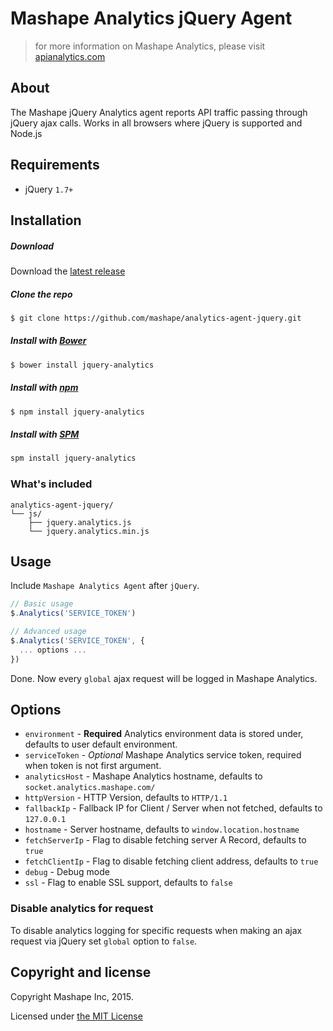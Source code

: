 # Mashape Analytics jQuery Agent

> for more information on Mashape Analytics, please visit [apianalytics.com](https://www.apianalytics.com)

## About

The Mashape jQuery Analytics agent reports API traffic passing through jQuery ajax calls. Works in all browsers where jQuery is supported and Node.js

## Requirements

- jQuery `1.7+`

## Installation

##### Download

Download the [latest release](https://github.com/Mashape/analytics-agent-jquery/releases)

##### Clone the repo

```bash
$ git clone https://github.com/mashape/analytics-agent-jquery.git
```

##### Install with [Bower](http://bower.io) 

```bash
$ bower install jquery-analytics
```

##### Install with [npm](https://www.npmjs.com)

```bash
$ npm install jquery-analytics
```

##### Install with [SPM](http://spmjs.io)

```bash
spm install jquery-analytics
```

### What's included

```
analytics-agent-jquery/
└── js/
    ├── jquery.analytics.js
    └── jquery.analytics.min.js
```

## Usage

Include `Mashape Analytics Agent` after `jQuery`.

```js
// Basic usage
$.Analytics('SERVICE_TOKEN')

// Advanced usage
$.Analytics('SERVICE_TOKEN', {
  ... options ...
})
```

Done. Now every `global` ajax request will be logged in Mashape Analytics.

## Options

- `environment` - **Required** Analytics environment data is stored under, defaults to user default environment.
- `serviceToken` - *Optional* Mashape Analytics service token, required when token is not first argument.
- `analyticsHost` - Mashape Analytics hostname, defaults to `socket.analytics.mashape.com/`
- `httpVersion` - HTTP Version, defaults to `HTTP/1.1`
- `fallbackIp` - Fallback IP for Client / Server when not fetched, defaults to `127.0.0.1`
- `hostname` - Server hostname, defaults to `window.location.hostname`
- `fetchServerIp` - Flag to disable fetching server A Record, defaults to `true`
- `fetchClientIp` - Flag to disable fetching client address, defaults to `true`
- `debug` - Debug mode
- `ssl` - Flag to enable SSL support, defaults to `false`

### Disable analytics for request

To disable analytics logging for specific requests when making an ajax request
via jQuery set `global` option to `false`.

## Copyright and license

Copyright Mashape Inc, 2015.

Licensed under [the MIT License](https://github.com/Mashape/analytics-agent-jquery/blob/master/LICENSE)
